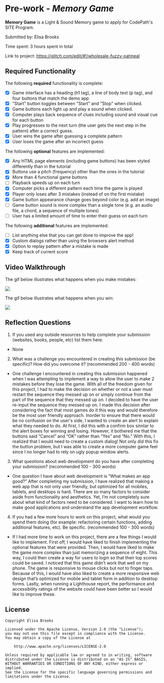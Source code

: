 # Pre-work - *Memory Game*

**Memory Game** is a Light & Sound Memory game to apply for CodePath's SITE Program. 

Submitted by: Elisa Brooks

Time spent: 3 hours spent in total

Link to project: https://glitch.com/edit/#!/wholesale-fuzzy-oatmeal

## Required Functionality

The following **required** functionality is complete:

* [X] Game interface has a heading (h1 tag), a line of body text (p tag), and four buttons that match the demo app
* [X] "Start" button toggles between "Start" and "Stop" when clicked. 
* [X] Game buttons each light up and play a sound when clicked. 
* [X] Computer plays back sequence of clues including sound and visual cue for each button
* [X] Play progresses to the next turn (the user gets the next step in the pattern) after a correct guess. 
* [X] User wins the game after guessing a complete pattern
* [X] User loses the game after an incorrect guess

The following **optional** features are implemented:

* [X] Any HTML page elements (including game buttons) has been styled differently than in the tutorial
* [X] Buttons use a pitch (frequency) other than the ones in the tutorial
* [X] More than 4 functional game buttons
* [ ] Playback speeds up on each turn
* [X] Computer picks a different pattern each time the game is played
* [X] Player only loses after 3 mistakes (instead of on the first mistake)
* [X] Game button appearance change goes beyond color (e.g. add an image)
* [ ] Game button sound is more complex than a single tone (e.g. an audio file, a chord, a sequence of multiple tones)
* [ ] User has a limited amount of time to enter their guess on each turn

The following **additional** features are implemented:

- [ ] List anything else that you can get done to improve the app!
- [X] Custom dialogs rather than using the browsers alert method
- [X] Option to replay pattern after a mistake is made
- [X] Keep track of current score

## Video Walkthrough
The gif below illustrates what happens when you make mistakes:

![](https://i.imgur.com/RstsOK4.gif)

The gif below illustrates what happens when you win:

![](https://i.imgur.com/vpEhdgw.gif)


## Reflection Questions
1. If you used any outside resources to help complete your submission (websites, books, people, etc) list them here. 
- None

2. What was a challenge you encountered in creating this submission (be specific)? How did you overcome it? (recommended 200 - 400 words) 
- One challenge I encountered in creating this submission happened when I was attempting to implement a way to allow the user to make 2 mistakes before they lose the game. With all of the freedom given for this project, I had to make the decision on whether or not a user must restart the sequence they messed up on or simply continue from the part of the sequence that they messed up on. I decided to have the user re-input the sequence they messed up on. I made this decision after considering the fact that most games do it this way and would therefore be the most user friendly approach. Inorder to ensure that there would be no confusion on the user's side, I wanted to create an alert to explain what they needed to do. At first, I did this with a confirm box similar to the alert boxes for winning and losing. However, it bothered me that the buttons said “Cancel” and “OK” rather than “Yes” and “No.” With this, I realized that I would need to create a custom dialog! Not only did this fix the button problem, but I was able to create a more computer game feel since I no longer had to rely on ugly popup window alerts. 

3. What questions about web development do you have after completing your submission? (recommended 100 - 300 words) 
- One question I have about web development is “What makes an app good?” After completing my submission, I have realized that making a web app that is not only user friendly, but optimized for all mobiles, tablets, and desktops is hard. There are so many factors to consider aside from functionality and aesthetics. Yet, I’m not completely sure about what kind of factors need to be considered. I want to learn how to make good applications and understand the app development workflow. 

4. If you had a few more hours to work on this project, what would you spend them doing (for example: refactoring certain functions, adding additional features, etc). Be specific. (recommended 100 - 300 words) 
- If I had more time to work on this project, there are a few things I would like to implement. First off, I would have liked to finish implementing the optional features that were provided. Then, I would have liked to make the game more complex than just memorizing a sequence of eight. This way, I could then create a way for users to login so that their top scores could be saved. I noticed that this game didn’t work that well on my phone. The game is responsive to mouse clicks but not to finger taps. Because of this, I would have also liked to create a more responsive web design that’s optimized for mobile and tablet form in addition to desktop forms. Lastly, when running a Lighthouse report, the performance and accessibility ratings of the website could have been better so I would like to improve these. 

## License

    Copyright Elisa Brooks

    Licensed under the Apache License, Version 2.0 (the "License");
    you may not use this file except in compliance with the License.
    You may obtain a copy of the License at

        http://www.apache.org/licenses/LICENSE-2.0

    Unless required by applicable law or agreed to in writing, software
    distributed under the License is distributed on an "AS IS" BASIS,
    WITHOUT WARRANTIES OR CONDITIONS OF ANY KIND, either express or implied.
    See the License for the specific language governing permissions and
    limitations under the License.
